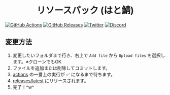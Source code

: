<h1 align="center">
  リソースパック (はと鯖)
</h1>

[![GitHub Actions](https://badgen.net/github/checks/azisaba/resourcepacks/main?label=build&icon=github)](https://github.com/hatosaba/resourcepacks/actions)
[![GitHub Releases](https://badgen.net/github/release/azisaba/resourcepacks?icon=github)](https://github.com/hatosaba/resourcepacks/releases/latest)
[![Twitter](https://badgen.net/twitter/follow/hatoiroiro?icon=twitter)](https://twitter.com/hatoiroiro)
[![Discord](https://discord.com/api/guilds/415803587332014082/widget.png)](https://discord.gg/hatosaba)

## 変更方法

1. 変更したいフォルダまで行き、右上で `Add file` から `Upload files` を選択します。※クローンでもOK
2. ファイルを追加または削除してコミットします。
3. [actions](https://github.com/hatosaba/resourcepacks/actions) の一番上の実行が ✅ になるまで待ちます。
4. [releases/latest](https://github.com/hatosaba/resourcepacks/releases/latest) にリリースされます。
5. 完了！^w^
